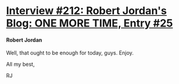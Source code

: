# [Interview #212: Robert Jordan's Blog: ONE MORE TIME, Entry #25](https://www.theoryland.com/intvmain.php?i=212#25)

#### Robert Jordan

Well, that ought to be enough for today, guys. Enjoy.

All my best,
  
RJ

